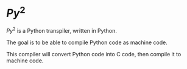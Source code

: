# $Py^2$

$Py^2$ is a Python transpiler, written in Python.

The goal is to be able to compile Python code as machine code.

This compiler will convert Python code into C code, then compile it to machine code.
